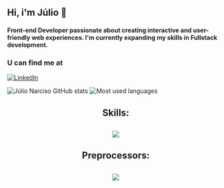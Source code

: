 ## Hi, i'm Júlio 👋
#### Front-end Developer passionate about creating interactive and user-friendly web experiences. I'm currently expanding my skills in Fullstack development.
### U can find me at
[![LinkedIn](https://img.shields.io/badge/LinkedIn-0077B5?style=for-the-badge&logo=linkedin&logoColor=white)](https://www.linkedin.com/in/julionarciso/)


  ![Júlio Narciso GitHub stats](https://github-readme-stats.vercel.app/api?username=Khai221&show_icons=true&theme=cobalt)
  ![Most used languages](https://github-readme-stats.vercel.app/api/top-langs/?username=Khai221&layout=compact)


<h2 align="center">Skills:<h2/>
  
<p align="center">
  <a href="https://skillicons.dev">
    <img src="https://skillicons.dev/icons?i=java,spring,javascript,typescript,react,html,css" />
  </a>
</p>


<h2 align="center">Preprocessors:<h2/>
<p align="center">
  <a href="https://skillicons.dev">
    <img src="https://skillicons.dev/icons?i=less,sass" />
  </a>
</p>



